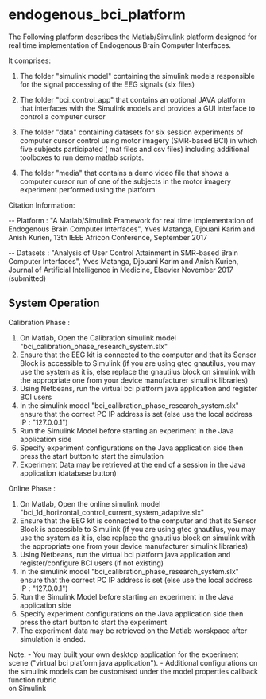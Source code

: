 # endogenous_bci_platform
The Following platform describes the Matlab/Simulink platform designed for real time implementation of 
Endogenous Brain Computer Interfaces.

It comprises:

1. The folder "simulink model" containing the simulink models responsible for the signal processing of the EEG signals (slx files)

2. The folder "bci_control_app" that contains an optional JAVA platform that interfaces with the Simulink models and provides a GUI interface to control a computer cursor 

3. The folder "data" containing datasets for six session experiments of computer cursor control using motor imagery (SMR-based BCI) in which five  subjects participated ( mat files and csv files) including additional toolboxes to run demo matlab scripts.

4. The folder "media" that contains a demo video file that shows a computer cursor run of one of the subjects in the motor imagery experiment performed using the platform

Citation Information:

-- Platform : "A Matlab/Simulink Framework for real time Implementation of Endogenous Brain Computer Interfaces", Yves Matanga, Djouani Karim and Anish Kurien, 13th IEEE Africon Conference, September 2017 

-- Datasets : "Analysis of User Control Attainment in SMR-based Brain Computer Interfaces", Yves Matanga, Djouani Karim and Anish Kurien,
Journal of Artificial Intelligence in Medicine, Elsevier November 2017 (submitted)

System Operation
----------------

Calibration Phase :

1. On Matlab, Open the Calibration simulink model "bci_calibration_phase_research_system.slx"
2. Ensure that the EEG kit is connected to the computer and that its Sensor Block is accessible to Simulink
(if you are using gtec gnautilus, you may use the system as it is, else replace the gnautilus block on simulink with the appropriate one from your device manufacturer simulink libraries)
3. Using Netbeans, run the virtual bci platform java application and register BCI users
4. In the simulink model "bci_calibration_phase_research_system.slx" ensure that the correct PC IP address is set (else use the local address IP : "127.0.0.1")
5. Run the Simulink Model before starting an experiment in the Java application side
6. Specify experiment configurations on the Java application side then press the start button to start the simulation
7. Experiment Data may be retrieved at the end of a session in the Java application (database button)

Online Phase :

1. On Matlab, Open the online simulink model "bci_1d_horizontal_control_current_system_adaptive.slx"
2. Ensure that the EEG kit is connected to the computer and that its Sensor Block is accessible to Simulink
(if you are using gtec gnautilus, you may use the system as it is, else replace the gnautilus block on simulink with the appropriate one from your device manufacturer simulink libraries)
3. Using Netbeans, run the virtual bci platform java application and register/configure BCI users (if not existing)
4. In the simulink model "bci_calibration_phase_research_system.slx" ensure that the correct PC IP address is set (else use the local address IP : "127.0.0.1")
5. Run the Simulink Model before starting an experiment in the Java application side
6. Specify experiment configurations on the Java application side then press the start button to start the experiment
7. The experiment data may be retrieved on the Matlab worskpace after simulation is ended.

Note: - You may built your own desktop application for the experiment scene ("virtual bci platform java application").
      - Additional configurations on the simulink models can be customised under the model properties callback function rubric           
      on Simulink
      





